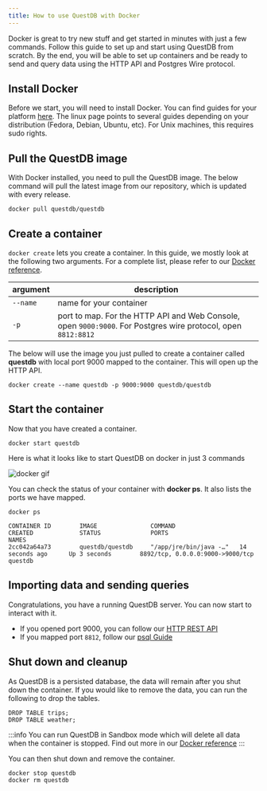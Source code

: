 ```yaml
---
title: How to use QuestDB with Docker
---
```


Docker is great to try new stuff and get started in minutes with just a few
commands. Follow this guide to set up and start using QuestDB from scratch. By
the end, you will be able to set up containers and be ready to send and query
data using the HTTP API and Postgres Wire protocol.

## Install Docker

Before we start, you will need to install Docker. You can find guides for your
platform [here](https://docs.docker.com/get-docker/). The linux page points to
several guides depending on your distribution (Fedora, Debian, Ubuntu, etc). For
Unix machines, this requires sudo rights.

## Pull the QuestDB image

With Docker installed, you need to pull the QuestDB image. The below command
will pull the latest image from our repository, which is updated with every
release.

```questdb-sql title="Pull the latest image"
docker pull questdb/questdb
```

## Create a container

`docker create` lets you create a container. In this guide, we mostly look at
the following two arguments. For a complete list, please refer to our
[Docker reference](reference/docker.md).

| argument | description                                                                                                   |
| -------- | ------------------------------------------------------------------------------------------------------------- |
| `--name` | name for your container                                                                                       |
| `-p`     | port to map. For the HTTP API and Web Console, open `9000:9000`. For Postgres wire protocol, open `8812:8812` |

The below will use the image you just pulled to create a container called
**questdb** with local port 9000 mapped to the container. This will open up the
HTTP API.

```questdb-sql title="Create a container"
docker create --name questdb -p 9000:9000 questdb/questdb
```

## Start the container

Now that you have created a container.

```questdb-sql title="Start the container"
docker start questdb
```

Here is what it looks like to start QuestDB on docker in just 3 commands

![docker gif](/img/doc/dockerCinema.gif)

You can check the status of your container with **docker ps**. It also lists the
ports we have mapped.

```questdb-sql title="Check existing containers"
docker ps
```

```script
CONTAINER ID        IMAGE               COMMAND                  CREATED             STATUS              PORTS                              NAMES
2cc042a64a73        questdb/questdb     "/app/jre/bin/java -…"   14 seconds ago      Up 3 seconds        8892/tcp, 0.0.0.0:9000->9000/tcp   questdb
```

## Importing data and sending queries

Congratulations, you have a running QuestDB server. You can now start to
interact with it.

- If you opened port 9000, you can follow our [HTTP REST API](guide/plsql.md)
- If you mapped port `8812`, follow our [psql Guide](guide/plsql.md)

## Shut down and cleanup

As QuestDB is a persisted database, the data will remain after you shut down the
container. If you would like to remove the data, you can run the following to
drop the tables.

```questdb-sql title="Remove tables"
DROP TABLE trips;
DROP TABLE weather;
```

:::info
You can run QuestDB in Sandbox mode which will delete all data when the
container is stopped. Find out more in our
[Docker reference](reference/docker.md)
:::

You can then shut down and remove the container.

```questdb-sql title="Stop and remove the container"
docker stop questdb
docker rm questdb
```
